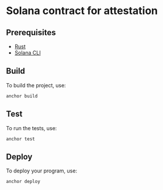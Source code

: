 # Solana contract for attestation


## Prerequisites

- [Rust](https://www.rust-lang.org/tools/install)
- [Solana CLI](https://docs.solana.com/cli/install-solana-cli-tools)

## Build

To build the project, use:
```
anchor build
```

## Test
To run the tests, use:
```
anchor test
```

## Deploy
To deploy your program, use:
```
anchor deploy
```